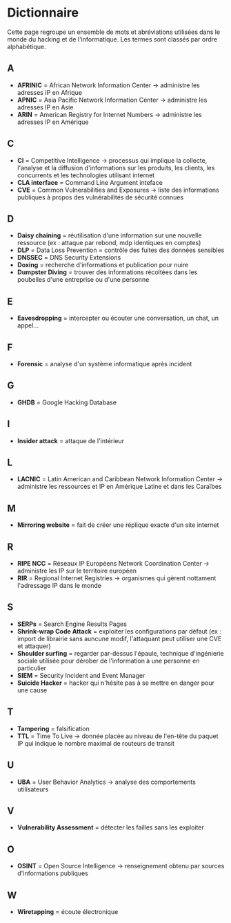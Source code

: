 # Dictionnaire

Cette page regroupe un ensemble de mots et abréviations utilisées dans le monde du hacking et de l'informatique.  Les termes sont classés par ordre alphabétique.  

## A

 * **AFRINIC** = African Network Information Center -> administre les adresses IP en Afrique
 * **APNIC** = Asia Pacific Network Information Center -> administre les adresses IP en Asie
 * **ARIN** = American Registry for Internet Numbers -> administre les adresses IP en Amérique

## C

* **CI** = Competitive Intelligence -> processus qui implique la collecte, l'analyse et la diffusion d'informations sur les produits, les clients, les concurrents et les technologies utilisant internet
* **CLA interface** = Command Line Argument inteface
* **CVE** = Common Vulnerabilities and Exposures -> liste des informations publiques à propos des vulnérabilités de sécurité connues

## D

* **Daisy chaining** = réutilisation d'une information sur une nouvelle ressource (ex : attaque par rebond, mdp identiques en comptes)
* **DLP** = Data Loss Prevention = contrôle des fuites des données sensibles
* **DNSSEC** = DNS Security Extensions
* **Doxing** = recherche d'informations et publication pour nuire
* **Dumpster Diving** = trouver des informations récoltées dans les poubelles d'une entreprise ou d'une personne

## E

* **Eavesdropping** = intercepter ou écouter une conversation, un chat, un appel...

## F

* **Forensic** = analyse d'un système informatique après incident

## G

* **GHDB** = Google Hacking Database

## I

* **Insider attack** = attaque de l'intérieur

## L

* **LACNIC** = Latin American and Caribbean Network Information Center -> administre les ressources et IP en Amérique Latine et dans les Caraïbes

## M

* **Mirroring website** = fait de créer une réplique exacte d'un site internet

## R

* **RIPE NCC** = Réseaux IP Européens Network Coordination Center -> administre les IP sur le territoire européen
* **RIR** = Regional Internet Registries -> organismes qui gèrent nottament l'adressage IP dans le monde

## S

* **SERPs** = Search Engine Results Pages
* **Shrink-wrap Code Attack** = exploiter les configurations par défaut (ex : import de librairie sans auncune modif, l'attaquant peut utiliser une CVE et attaquer)
* **Shoulder surfing** =  regarder par-dessus l'épaule, technique d'ingénierie sociale utilisée pour dérober de l'information à une personne en particulier
* **SIEM** = Security Incident and Event Manager
* **Suicide Hacker** = hacker qui n'hésite pas à se mettre en danger pour une cause

## T

* **Tampering** = falsification
* **TTL** = Time To Live -> donnée placée au niveau de l'en-tête du paquet IP qui indique le nombre maximal de routeurs de transit

## U

* **UBA** = User Behavior Analytics -> analyse des comportements utilisateurs

## V

* **Vulnerability Assessment** = détecter les failles sans les exploiter

## O

* **OSINT** = Open Source Intelligence -> renseignement obtenu par sources d'informations publiques

## W 

* **Wiretapping** = écoute électronique